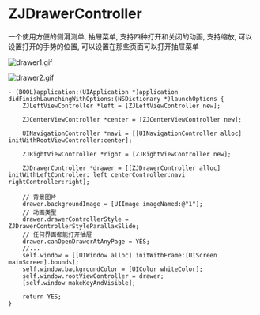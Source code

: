 # ZJDrawerController

一个使用方便的侧滑测单, 抽屉菜单, 支持四种打开和关闭的动画, 支持缩放, 可以设置打开的手势的位置, 可以设置在那些页面可以打开抽屉菜单

![drawer1.gif](http://upload-images.jianshu.io/upload_images/1271831-6766ab3ea92d787c.gif?imageMogr2/auto-orient/strip)


![drawer2.gif](http://upload-images.jianshu.io/upload_images/1271831-cab8b7bafe5dd255.gif?imageMogr2/auto-orient/strip)


```
- (BOOL)application:(UIApplication *)application didFinishLaunchingWithOptions:(NSDictionary *)launchOptions {
    ZJLeftViewController *left = [ZJLeftViewController new];
    
    ZJCenterViewController *center = [ZJCenterViewController new];
    
    UINavigationController *navi = [[UINavigationController alloc] initWithRootViewController:center];
    
    ZJRightViewController *right = [ZJRightViewController new];
    
    ZJDrawerController *drawer = [[ZJDrawerController alloc] initWithLeftController: left centerController:navi rightController:right];
    
    // 背景图片
    drawer.backgroundImage = [UIImage imageNamed:@"1"];
    // 动画类型
    drawer.drawerControllerStyle = ZJDrawerControllerStyleParallaxSlide;
    // 任何界面都能打开抽屉
    drawer.canOpenDrawerAtAnyPage = YES;
    //...
    self.window = [[UIWindow alloc] initWithFrame:[UIScreen mainScreen].bounds];
    self.window.backgroundColor = [UIColor whiteColor];
    self.window.rootViewController = drawer;
    [self.window makeKeyAndVisible];
    
    return YES;
}
```
